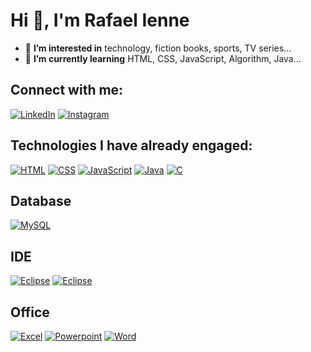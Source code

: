 
# Hi 👋, I'm Rafael Ienne

- 👀 **I’m interested in** technology, fiction books, sports, TV series...
- 🌱 **I’m currently learning** HTML, CSS, JavaScript, Algorithm, Java...

## Connect with me:

[![LinkedIn](https://img.shields.io/badge/LinkedIn-0077B5?style=for-the-badge&logo=linkedin&logoColor=white)](https://www.linkedin.com/in/rafael-ienne-44b069201/)
[![Instagram](https://img.shields.io/badge/Instagram-E4405F?style=for-the-badge&logo=instagram&logoColor=white)](https://www.instagram.com/rafaelienne_/)


## Technologies I have already engaged:

[![HTML](https://img.shields.io/badge/HTML5-E34F26?style=for-the-badge&logo=html5&logoColor=white)](https://developer.mozilla.org/en-US/docs/Web/HTML)
[![CSS](https://img.shields.io/badge/CSS-239120?&style=for-the-badge&logo=css3&logoColor=white)](https://developer.mozilla.org/pt-BR/docs/Web/CSS)
[![JavaScript](https://img.shields.io/badge/JavaScript-F7DF1E?style=for-the-badge&logo=javascript&logoColor=black)](https://developer.mozilla.org/en-US/docs/Web/javascript)
[![Java](https://img.shields.io/badge/Java-ED8B00?style=for-the-badge&logo=openjdk&logoColor=white)](https://www.oracle.com/br/java/)
[![C](https://img.shields.io/badge/C-00599C?style=for-the-badge&logo=c&logoColor=white)](https://www.w3schools.com/c/index.php)

## Database
[![MySQL](https://img.shields.io/badge/MySQL-00000F?style=for-the-badge&logo=mysql&logoColor=white)]([https://www.w3schools.com/c/index.php](https://www.mysql.com/))

## IDE
[![Eclipse](https://img.shields.io/badge/Eclipse-2C2255?style=for-the-badge&logo=eclipse&logoColor=white)](https://eclipseide.org/)
[![Eclipse](https://img.shields.io/badge/Visual_Studio_Code-0078D4?style=for-the-badge&logo=visual%20studio%20code&logoColor=white)](https://code.visualstudio.com/)

## Office
[![Excel](https://img.shields.io/badge/Microsoft_Excel-217346?style=for-the-badge&logo=microsoft-excel&logoColor=white)](#)
[![Powerpoint](https://img.shields.io/badge/Microsoft_PowerPoint-B7472A?style=for-the-badge&logo=microsoft-powerpoint&logoColor=white)](#)
[![Word](https://img.shields.io/badge/Microsoft_Word-2B579A?style=for-the-badge&logo=microsoft-word&logoColor=white)](#)










<!---
Rafael-Ienne/Rafael-Ienne is a ✨ special ✨ repository because its `README.md` (this file) appears on your GitHub profile.
You can click the Preview link to take a look at your changes.
--->
